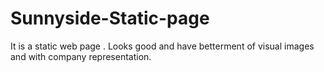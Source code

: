 # Sunnyside-Static-page
It is a static web page . Looks good and have betterment of visual images and with company representation.
